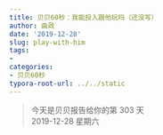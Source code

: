 ```yaml
---
title: 贝贝60秒：我能投入跟他玩吗（还没写）
author: 曲政
date: '2019-12-28'
slug: play-with-him
tags:
- 
categories:
- 贝贝60秒
typora-root-url: ../../static
---
```

> 今天是贝贝报告给你的第 303 天   
> 2019-12-28 星期六 